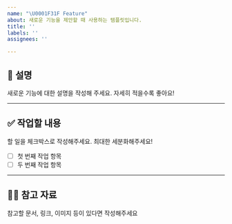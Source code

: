 ```yaml
---
name: "\U0001F31F Feature"
about: 새로운 기능을 제안할 때 사용하는 템플릿입니다.
title: ''
labels: ''
assignees: ''

---
```


## 📄 설명
새로운 기능에 대한 설명을 작성해 주세요. 자세히 적을수록 좋아요!

---

## ✅ 작업할 내용
할 일을 체크박스로 작성해주세요. 최대한 세분화해주세요!

- [ ] 첫 번째 작업 항목
- [ ] 두 번째 작업 항목

---

## 🙋🏻 참고 자료
참고할 문서, 링크, 이미지 등이 있다면 작성해주세요
